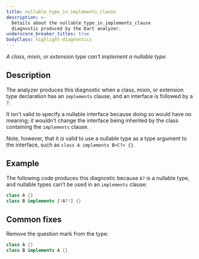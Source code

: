```yaml
---
title: nullable_type_in_implements_clause
description: >-
  Details about the nullable_type_in_implements_clause
  diagnostic produced by the Dart analyzer.
underscore_breaker_titles: true
bodyClass: highlight-diagnostics
---
```


_A class, mixin, or extension type can't implement a nullable type._

## Description

The analyzer produces this diagnostic when a class, mixin, or
extension type declaration has an `implements` clause, and an
interface is followed by a `?`.

It isn't valid to specify a nullable interface because doing so would have
no meaning; it wouldn't change the interface being inherited by the class
containing the `implements` clause.

Note, however, that it _is_ valid to use a nullable type as a type argument
to the interface, such as `class A implements B<C?> {}`.


## Example

The following code produces this diagnostic because `A?` is a nullable
type, and nullable types can't be used in an `implements` clause:

```dart
class A {}
class B implements [!A?!] {}
```

## Common fixes

Remove the question mark from the type:

```dart
class A {}
class B implements A {}
```
